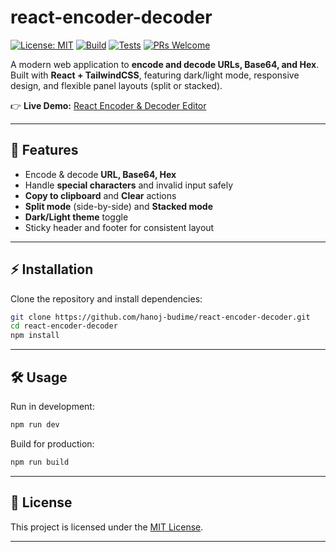 # react-encoder-decoder

[![License: MIT](https://img.shields.io/badge/License-MIT-green.svg)](LICENSE)
[![Build](https://img.shields.io/github/actions/workflow/status/hanoj-budime/react-encoder-decoder-editor/ci.yml)]()
[![Tests](https://img.shields.io/github/actions/workflow/status/hanoj-budime/react-encoder-decoder-editor/test.yml?label=tests)]()
[![PRs Welcome](https://img.shields.io/badge/PRs-welcome-brightgreen.svg)]()

A modern web application to **encode and decode URLs, Base64, and Hex**.
Built with **React + TailwindCSS**, featuring dark/light mode, responsive design, and flexible panel layouts (split or stacked).

👉 **Live Demo:** [React Encoder & Decoder Editor](https://hanoj-budime.github.io/react-encoder-decoder-editor/)

---

## 🚀 Features

* Encode & decode **URL, Base64, Hex**
* Handle **special characters** and invalid input safely
* **Copy to clipboard** and **Clear** actions
* **Split mode** (side-by-side) and **Stacked mode**
* **Dark/Light theme** toggle
* Sticky header and footer for consistent layout

---

## ⚡ Installation

Clone the repository and install dependencies:

```bash
git clone https://github.com/hanoj-budime/react-encoder-decoder.git
cd react-encoder-decoder
npm install
```

---

## 🛠️ Usage

Run in development:

```bash
npm run dev
```

Build for production:

```bash
npm run build
```

---

## 📜 License

This project is licensed under the [MIT License](LICENSE).

---
